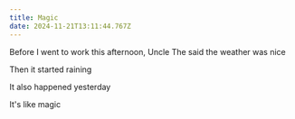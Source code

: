 ```yaml
---
title: Magic
date: 2024-11-21T13:11:44.767Z
---
```


Before I went to work this afternoon, Uncle The said the weather was nice

Then it started raining

It also happened yesterday

It's like magic
